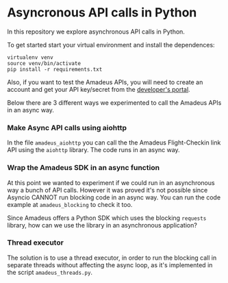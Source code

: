 # Asyncronous API calls in Python

In this repository we explore asynchronous API calls in Python.

To get started start your virtual environment and install the dependences:

```
virtualenv venv
source venv/bin/activate
pip install -r requirements.txt
```

Also, if you want to test the Amadeus APIs, you will need to create an account and get your API key/secret from the [developer's portal](https://developers.amadeus.com/).

Below there are 3 different ways we experimented to call the Amadeus APIs in an async way. 

### Make Async API calls using aiohttp 

In the file `amadeus_aiohttp` you can call the the Amadeus Flight-Checkin link API using the `aiohttp` library. The code runs in an async way.

### Wrap the Amadeus SDK in an async function

At this point we wanted to experiment if we could run in an asynchronous way a bunch of API calls. However it was proved it's not possible since Asyncio CANNOT run blocking code in an async way. You can run the code example at `amadeus_blocking` to check it too.

Since Amadeus offers a Python SDK which uses the blocking `requests` library, how can we use the library in an asynchronous application?

### Thread executor

The solution is to use a thread executor, in order to run the blocking call in separate threads without affecting the async loop, as it's implemented in the script `amadeus_threads.py`.








